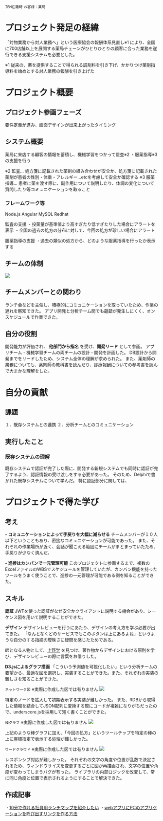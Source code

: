 `IBM在籍時` `お客様：薬局` 

# プロジェクト発足の経緯
「対物業務から対人業務へ」という医療協会の報酬体系見直し※1 により、全国に700店舗以上を展開する薬局チェーンがひとりひとりの顧客に合った業務を遂行できる支援システムを必要とした。

※1 従来の、薬を提供することで得られる調剤料を引き下げ、かかりつけ薬剤指導料を始めとする対人業務の報酬を引き上げた

# プロジェクト概要

## プロジェクト参画フェーズ
要件定義が進み、画面デザインが出来上がったタイミング

## システム概要
薬局に来店する顧客の情報を蓄積し、機械学習をつかって監査※2 ・服薬指導※3 の支援を行う

※2 監査... 処方箋に記載された薬剤の組み合わせが安全か、処方箋に記載された薬剤が患者の性別・体重・アレルギー...etcを考慮して安全か確認する
※3 服薬指導... 患者に薬を渡す際に、副作用について説明したり、体調の変化について質問したり等コミュニケーションを取ること

### フレームワーク等
Node.js
Angular
MySQL
Redhat

監査の支援
・投薬量が基準値より高すぎたり低すぎたりした場合にアラートを表示
・全国の過去の処方の分布に対して、今回の処方が珍しい場合にアラート

服薬指導の支援
・過去の類似の処方から、どのような服薬指導を行ったか表示する

## チームの体制
![](https://user-images.githubusercontent.com/23183700/68636036-a8b80e80-053d-11ea-8ba7-fd6b63049f9c.png)


## チームメンバーとの関わり
ランチ会などを主催し、積極的にコミュニケーションを取っていたため、作業の遅れを察知できた。
アプリ開発と分析チーム間でも齟齬が発生しにくく、オンスケジュールで作業できた。


## 自分の役割
開発能力が評価され、 **他部門から指名** を受け、**開発リード** として参画。
アプリチーム・機械学習チームの両チームの設計・開発を計画した。
DB設計から開発までをリードしたため、システム全体の理解が求められた。
また、薬剤師の業務についても、薬剤師の教科書を読んだり、診療報酬についての参考書を読んで大まかな理解をした。
 
# 自分の貢献

## 課題
１．既存システムとの連携
２．分析チームとのコミュニケーション

## 実行したこと

### 既存システムの理解
既存システムで認証が完了した際に、開発する新規システムでも同時に認証が完了するよう、認証情報の受け渡しをする必要があった。
そのため、Delphiで書かれた既存システムについて学んだ。
特に認証部分に関しては、


# プロジェクトで得た学び
## 考え

**- コミュニケーションによって手戻りを大幅に減らせる** 
チームメンバーが１０人以下ということもあり、密接なコミュニケーションが可能であった。
また、それぞれの作業場所が近く、会話が聞こえる範囲にチームがまとまっていたため、手戻りが少なく済んだ。

**- 進捗はカンバンで一元管理可能**
このプロジェクトに参画するまで、複数のExcelファイルのWBSでスケジュールを管理していたが、カンバン機能を持ったツールをうまく使うことで、進捗の一元管理が可能である例を知ることができた。

## スキル
**認証** 
JWTを使った認証がなぜ安全かクライアントに説明する機会があり、シーケンス図を用いて説明することができた。

**デザイン** 
デザインレビューを行うにあたり、デザインの考え方を学ぶ必要が出てきた。
「なんとなくどのサービスでもこのボタンは上にあるよね」というような自分のする指摘の曖昧さに疑問を感じたためである。

師となる人物として、[上野学](https://twitter.com/manabuueno) を見つけ、著作物からデザインにおける原則を学び、デザインレビューの際に言葉をお借りした。

**D3.jsによるグラフ描画** 
「こういう予測値を可視化したい」という分析チームの要望から、最適な図を選択し、実装することができた。また、それぞれの実装の難しさを知ることができた。

`ネットワーク図` ※実際に作成した図では有りません
![](https://qph.fs.quoracdn.net/main-qimg-eeaf7985a12675b312d41844ba58e50d.webp)

特定のノードを拡大して初期表示する実装が難しかった。
また、RDBから取得した情報を結合してJSON配列に変換する際にコードが複雑になりがちだったので、underscore.jsを採用して短く書くことができた。


`棒グラフ` ※実際に作成した図では有りません
![](http://www.fumiononaka.com/TechNotes/Images/FN1702011_002.png)

上記のような棒グラフに加え、「今回の処方」というツールチップを特定の棒の上に座標指定で表示する処理が難しかった。

`ワードクラウド` ※実際に作成した図では有りません
![](https://dnaimg.com/2012/02/15/interactive-and-animated-word-cloud/05.jpg)

レスポンシブ対応が難しかった。
それぞれの文字の角度や位置が乱数で決定されるため、ウィンドウサイズを変更するごとに図が再描画され、文字の位置や角度が変わってしまうバグが有った。
ライブラリの内部ロジックを改変して、常に同じ角度と位置で表示されるようにすることで解決できた。


## 作成記事
・[10分で作れる社員用ランチマップを紹介したい](https://qiita.com/kyogom/items/720a8c5023900b8e9b1f)
・[webアプリにPCのアプリケーションを呼び出すリンクを作る方法](https://kyogom.com/tech/web-native-app-sync/)
